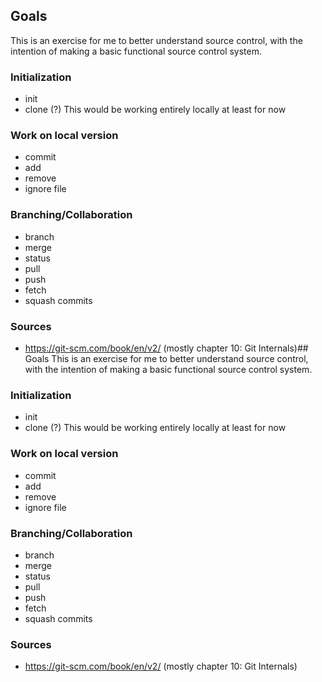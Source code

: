 ## Goals
This is an exercise for me to better understand source control, with the intention of making a basic functional source control system.

### Initialization
- init
- clone (?) This would be working entirely locally at least for now
### Work on local version
- commit
- add
- remove
- ignore file
### Branching/Collaboration
- branch
- merge
- status
- pull
- push
- fetch
- squash commits

###  Sources
- https://git-scm.com/book/en/v2/ (mostly chapter 10: Git Internals)## Goals
This is an exercise for me to better understand source control, with the intention of making a basic functional source control system.

### Initialization
- init
- clone (?) This would be working entirely locally at least for now
### Work on local version
- commit
- add
- remove
- ignore file
### Branching/Collaboration
- branch
- merge
- status
- pull
- push
- fetch
- squash commits

###  Sources
- https://git-scm.com/book/en/v2/ (mostly chapter 10: Git Internals)